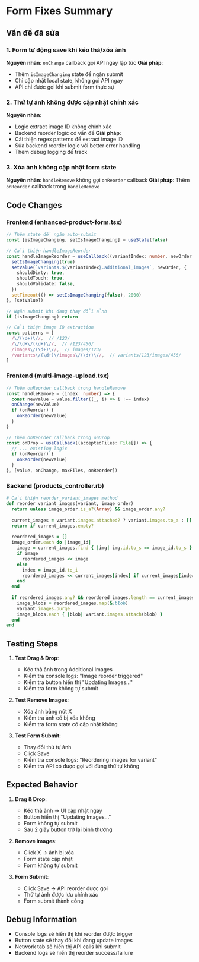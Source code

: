 # Form Fixes Summary

## Vấn đề đã sửa

### 1. Form tự động save khi kéo thả/xóa ảnh
**Nguyên nhân**: `onChange` callback gọi API ngay lập tức
**Giải pháp**:
- Thêm `isImageChanging` state để ngăn submit
- Chỉ cập nhật local state, không gọi API ngay
- API chỉ được gọi khi submit form thực sự

### 2. Thứ tự ảnh không được cập nhật chính xác
**Nguyên nhân**: 
- Logic extract image ID không chính xác
- Backend reorder logic có vấn đề
**Giải pháp**:
- Cải thiện regex patterns để extract image ID
- Sửa backend reorder logic với better error handling
- Thêm debug logging để track

### 3. Xóa ảnh không cập nhật form state
**Nguyên nhân**: `handleRemove` không gọi `onReorder` callback
**Giải pháp**: Thêm `onReorder` callback trong `handleRemove`

## Code Changes

### Frontend (enhanced-product-form.tsx)
```typescript
// Thêm state để ngăn auto-submit
const [isImageChanging, setIsImageChanging] = useState(false)

// Cải thiện handleImageReorder
const handleImageReorder = useCallback((variantIndex: number, newOrder: (File | string)[]) => {
  setIsImageChanging(true)
  setValue(`variants.${variantIndex}.additional_images`, newOrder, {
    shouldDirty: true,
    shouldTouch: true,
    shouldValidate: false,
  })
  setTimeout(() => setIsImageChanging(false), 2000)
}, [setValue])

// Ngăn submit khi đang thay đổi ảnh
if (isImageChanging) return

// Cải thiện image ID extraction
const patterns = [
  /\/(\d+)\//,  // /123/
  /\/\d+\/(\d+)\//,  // /123/456/
  /images\/(\d+)\//,  // images/123/
  /variants\/(\d+)\/images\/(\d+)\//,  // variants/123/images/456/
]
```

### Frontend (multi-image-upload.tsx)
```typescript
// Thêm onReorder callback trong handleRemove
const handleRemove = (index: number) => {
  const newValue = value.filter((_, i) => i !== index)
  onChange(newValue)
  if (onReorder) {
    onReorder(newValue)
  }
}

// Thêm onReorder callback trong onDrop
const onDrop = useCallback((acceptedFiles: File[]) => {
  // ... existing logic
  if (onReorder) {
    onReorder(newValue)
  }
}, [value, onChange, maxFiles, onReorder])
```

### Backend (products_controller.rb)
```ruby
# Cải thiện reorder_variant_images method
def reorder_variant_images(variant, image_order)
  return unless image_order.is_a?(Array) && image_order.any?
  
  current_images = variant.images.attached? ? variant.images.to_a : []
  return if current_images.empty?
  
  reordered_images = []
  image_order.each do |image_id|
    image = current_images.find { |img| img.id.to_s == image_id.to_s }
    if image
      reordered_images << image
    else
      index = image_id.to_i
      reordered_images << current_images[index] if current_images[index]
    end
  end
  
  if reordered_images.any? && reordered_images.length == current_images.length
    image_blobs = reordered_images.map(&:blob)
    variant.images.purge
    image_blobs.each { |blob| variant.images.attach(blob) }
  end
end
```

## Testing Steps

1. **Test Drag & Drop**:
   - Kéo thả ảnh trong Additional Images
   - Kiểm tra console logs: "Image reorder triggered"
   - Kiểm tra button hiển thị "Updating Images..."
   - Kiểm tra form không tự submit

2. **Test Remove Images**:
   - Xóa ảnh bằng nút X
   - Kiểm tra ảnh có bị xóa không
   - Kiểm tra form state có cập nhật không

3. **Test Form Submit**:
   - Thay đổi thứ tự ảnh
   - Click Save
   - Kiểm tra console logs: "Reordering images for variant"
   - Kiểm tra API có được gọi với đúng thứ tự không

## Expected Behavior

1. **Drag & Drop**: 
   - Kéo thả ảnh → UI cập nhật ngay
   - Button hiển thị "Updating Images..."
   - Form không tự submit
   - Sau 2 giây button trở lại bình thường

2. **Remove Images**:
   - Click X → ảnh bị xóa
   - Form state cập nhật
   - Form không tự submit

3. **Form Submit**:
   - Click Save → API reorder được gọi
   - Thứ tự ảnh được lưu chính xác
   - Form submit thành công

## Debug Information

- Console logs sẽ hiển thị khi reorder được trigger
- Button state sẽ thay đổi khi đang update images
- Network tab sẽ hiển thị API calls khi submit
- Backend logs sẽ hiển thị reorder success/failure


